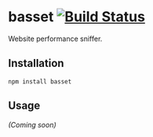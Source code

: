 # basset [![Build Status](https://secure.travis-ci.org/fragphace/basset.png?branch=master)](http://travis-ci.org/fragphace/basset)

Website performance sniffer.

## Installation

```
npm install basset
```

## Usage

_(Coming soon)_
